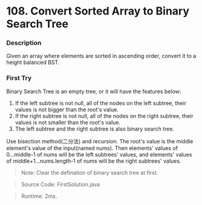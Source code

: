 # 108. Convert Sorted Array to Binary Search Tree
### Description
Given an array where elements are sorted in ascending order, convert it to a height balanced BST.

### First Try
Binary Search Tree is an empty tree, or it will have the features below:
1. If the left subtree is not null, all of the nodes on the left subtree, their values is not bigger than the root's value.
2. If the right subtree is not null, all of the nodes on the right subtree, their values is not smaller than the root's value.
3. The left subtree and the right subtree is also binary search tree.

Use bisection method(二分法) and recursion. The root's value is the middle element's value of the input(named nums). Then elements' values of 0...middle-1 of nums will be the left subtrees' values, and elements' values of middle+1...nums.length-1 of nums will be the right subtrees' values.  
>Note: Clear the defination of binary search tree at first.

> Source Code: FirstSolution.java

> Runtime: 2ms.
